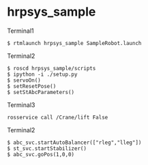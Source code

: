 # hrpsys_sample

Terminal1
```
$ rtmlaunch hrpsys_sample SampleRobot.launch
```

Terminal2
```
$ roscd hrpsys_sample/scripts
$ ipython -i ./setup.py
$ servoOn()
$ setResetPose()
$ setStAbcParameters()
```

Terminal3
```
rosservice call /Crane/lift False
```

Terminal2
```
$ abc_svc.startAutoBalancer(["rleg","lleg"])
$ st_svc.startStabilizer()
$ abc_svc.goPos(1,0,0)
```